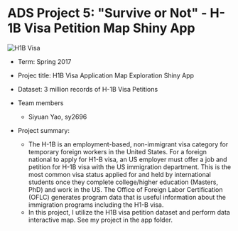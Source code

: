 # ADS Project 5: "Survive or Not" - H-1B Visa Petition Map Shiny App

![H1B Visa](http://www.spotlifeasia.com/wp-content/uploads/2017/01/Trump-H1b-Visa.png)

+ Term: Spring 2017
+ Projec title: H1B Visa Application Map Exploration Shiny App
+ Dataset: 3 million records of H-1B Visa Petitions
+ Team members
	+ Siyuan Yao, sy2696

	
+ Project summary: 
	+ The H-1B is an employment-based, non-immigrant visa category for temporary foreign workers in the United States. For a foreign national to apply for H1-B visa, an US employer must offer a job and petition for H-1B visa with the US immigration department. This is the most common visa status applied for and held by international students once they complete college/higher education (Masters, PhD) and work in the US. The Office of Foreign Labor Certification (OFLC) generates program data that is useful information about the immigration programs including the H1-B visa.
	+ In this project, I utilize the H1B visa petition dataset and perform data interactive map. See my project in the app folder. 

